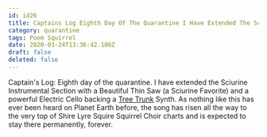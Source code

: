 ```yaml
---
id: id26
title: Captains Log Eighth Day Of The Quarantine I Have Extended The Sciurine Instrumental Section With A Beautiful Thin Saw A Sciu...
category: quarantine
tags: Poem Squirrel
date: 2020-03-24T13:36:42.106Z
draft: false
deleted: false
---
```


Captain's Log: Eighth day of the quarantine. I have extended the Sciurine Instrumental Section with a Beautiful Thin Saw (a Sciurine Favorite) and a powerful Electric Cello backing a [Tree Trunk][1] Synth. As nothing like this has ever been heard on Planet Earth before, the song has risen all the way to the very top of Shire Lyre Squire Squirrel Choir charts and is expected to stay there permanently, forever.

[1]: https://github.com/Tonejs/Presets/blob/gh-pages/instrument/Synth/TreeTrunk.json